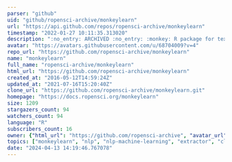 ```yaml
---
parser: "github"
uid: "github/ropensci-archive/monkeylearn"
url: "https://api.github.com/repos/ropensci-archive/monkeylearn"
timestamp: "2022-01-27 10:11:35.313020"
description: ":no_entry: ARCHIVED :no_entry: :monkey: R package for text analysis with Monkeylearn :monkey:"
avatar: "https://avatars.githubusercontent.com/u/68704009?v=4"
repo_url: "https://github.com/ropensci-archive/monkeylearn"
name: "monkeylearn"
full_name: "ropensci-archive/monkeylearn"
html_url: "https://github.com/ropensci-archive/monkeylearn"
created_at: "2016-05-12T14:59:24Z"
updated_at: "2021-07-16T15:20:40Z"
clone_url: "https://github.com/ropensci-archive/monkeylearn.git"
homepage: "https://docs.ropensci.org/monkeylearn"
size: 1209
stargazers_count: 94
watchers_count: 94
language: "R"
subscribers_count: 16
owner: {"html_url": "https://github.com/ropensci-archive", "avatar_url": "https://avatars.githubusercontent.com/u/68704009?v=4", "login": "ropensci-archive", "type": "Organization"}
topics: ["monkeylearn", "nlp", "nlp-machine-learning", "extractor", "classifier", "r", "rstats", "r-package", "peer-reviewed", "classifier", "extractor", "monkeylearn", "nlp", "nlp-machine-learning", "peer-reviewed", "data-access"]
date: "2024-04-13 14:19:46.767078"
---
```

